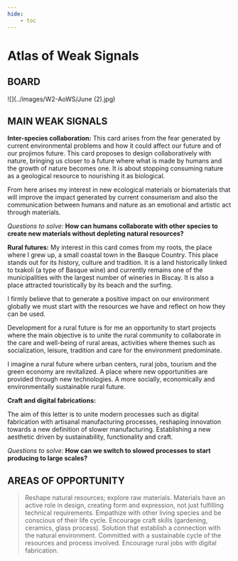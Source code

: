 ```yaml
---
hide:
    - toc
---
```


# **Atlas of Weak Signals**
## BOARD
![](../images/W2-AoWS/June (2).jpg)
## MAIN WEAK SIGNALS
**Inter-species collaboration:**
This card arises from the fear generated by current environmental problems and how it could affect our future and  of our projimos future. This card proposes to design collaboratively with nature, bringing us closer to a future where what is made by humans and the growth of nature becomes one. It is about stopping consuming nature as a geological resource to nourishing it as biological. 
 
From here arises my interest in new ecological materials or biomaterials that will improve the impact generated by current consumerism and also the communication between humans and nature as an emotional and artistic act through materials. 
 
*Questions to solve:* **How can humans collaborate with other species to create new materials without depleting natural resources?**
 
**Rural futures:**
My interest in this card comes from my roots, the place where I grew up, a small coastal town in the Basque Country. This place stands out for its history, culture and tradition. It is a land historically linked to txakoli (a type of Basque wine) and currently remains one of the municipalities with the largest number of wineries in Biscay. It is also a place attracted touristically by its beach and the surfing. 
 
I firmly believe that to generate a positive impact on our environment globally we must start with the resources we have and reflect on how they can be used.
 
Development for a rural future is for me an opportunity to start projects where the main objective is to unite the rural community to collaborate in the care and well-being of rural areas, activities where themes such as socialization, leisure, tradition and care for the environment predominate.
 
I imagine a rural future where urban centers, rural jobs, tourism and the green economy are revitalized. A place where new opportunities are provided through new technologies. A more socially, economically and environmentally sustainable rural future.  
 
 
**Craft and digital fabrications:**
 
The aim of this letter is to unite modern processes such as digital fabrication with artisanal manufacturing processes, reshaping innovation towards a new definition of slower manufacturing. Establishing a new aesthetic driven by sustainability, functionality and craft.
 
*Questions to solve:* **How can we switch to slowed processes to start producing to large scales?**

## AREAS OF OPPORTUNITY

> Reshape natural resources; explore raw materials.
> Materials have an active role in design, creating form and expression, not just fulfilling technical requirements.
> Empathize with other living species and be conscious of their life cycle.
> Encourage craft skills (gardening, ceramics, glass process).
> Solution that establish a connection with the natural environment.
> Committed with a sustainable cycle of the resources and process involved.
> Encourage rural jobs with digital fabrication.



